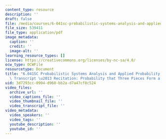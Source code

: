 ```yaml
---
content_type: resource
description: ''
draft: false
file: /media/courses/6-041sc-probabilistic-systems-analysis-and-applied-probability-fall-2013/3d7293cc0994d960bb2ad7a47cf8c524_MIT6_041SCF13_Probability_that_3_Pieces_Form_a_Triangle_300k.pdf
file_size: 539411
file_type: application/pdf
image_metadata:
  caption: ''
  credit: ''
  image-alt: ''
learning_resource_types: []
license: https://creativecommons.org/licenses/by-nc-sa/4.0/
ocw_type: OCWFile
resourcetype: Document
title: "6.041SC Probabilistic Systems Analysis and Applied Probability, Fall 2013\
  \ Transcript \u2013 Recitation: Probability that Three Pieces Form a Triangle"
uid: 3d7293cc-0994-d960-bb2a-d7a47cf8c524
video_files:
  archive_url: ''
  video_captions_file: ''
  video_thumbnail_file: ''
  video_transcript_file: ''
video_metadata:
  video_speakers: ''
  video_tags: ''
  youtube_description: ''
  youtube_id: ''
---
```


